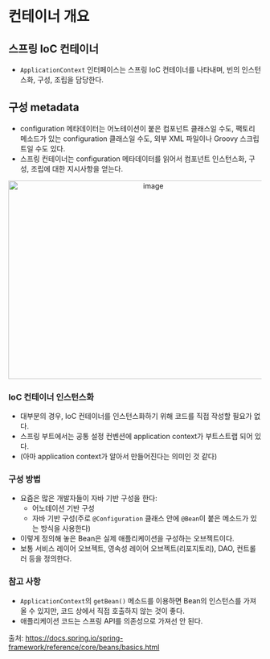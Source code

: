# 컨테이너 개요

## 스프링 IoC 컨테이너
- `ApplicationContext` 인터페이스는 스프링 IoC 컨테이너를 나타내며, 빈의 인스턴스화, 구성, 조립을 담당한다.
  
## 구성 metadata
- configuration 메타데이터는 어노테이션이 붙은 컴포넌트 클래스일 수도, 팩토리 메소드가 있는 configuration 클래스일 수도, 외부 XML 파일이나 Groovy 스크립트일 수도 있다.
- 스프링 컨테이너는 configuration 메타데이터를 읽어서 컴포넌트 인스턴스화, 구성, 조립에 대한 지시사항을 얻는다.

<p align="center">
<img width="561" height="394" alt="image" src="https://github.com/user-attachments/assets/3bb529f6-7349-42bc-9467-e7e94f73dc78" />
</p>

### IoC 컨테이너 인스턴스화
- 대부분의 경우, IoC 컨테이너를 인스턴스화하기 위해 코드를 직접 작성할 필요가 없다.
- 스프링 부트에서는 공통 설정 컨벤션에 application context가 부트스트랩 되어 있다.
- (아마 application context가 알아서 만들어진다는 의미인 것 같다)

### 구성 방법
- 요즘은 많은 개발자들이 자바 기반 구성을 한다:
  - 어노테이션 기반 구성
  - 자바 기반 구성(주로 `@Configuration` 클래스 안에 `@Bean`이 붙은 메소드가 있는 방식을 사용한다)
- 이렇게 정의해 놓은 Bean은 실제 애플리케이션을 구성하는 오브젝트이다.
- 보통 서비스 레이어 오브젝트, 영속성 레이어 오브젝트(리포지토리), DAO, 컨트롤러 등을 정의한다.

### 참고 사항
- `ApplicationContext`의 `getBean()` 메소드를 이용하면 Bean의 인스턴스를 가져올 수 있지만, 코드 상에서 직접 호출하지 않는 것이 좋다.
- 애플리케이션 코드는 스프링 API를 의존성으로 가져선 안 된다.


출처: https://docs.spring.io/spring-framework/reference/core/beans/basics.html
